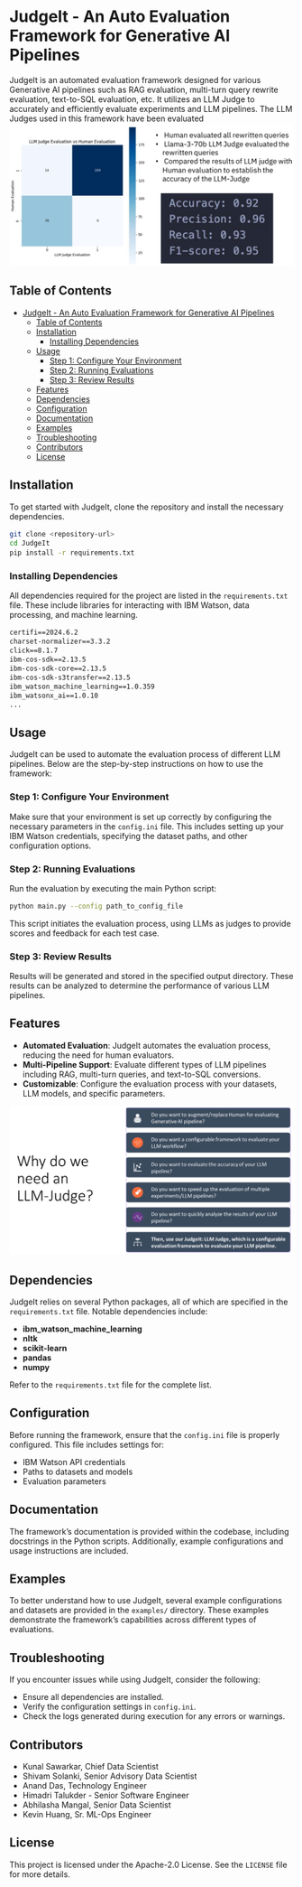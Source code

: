 # JudgeIt - An Auto Evaluation Framework for Generative AI Pipelines

JudgeIt is an automated evaluation framework designed for various Generative AI pipelines such as RAG evaluation, multi-turn query rewrite evaluation, text-to-SQL evaluation, etc. It utilizes an LLM Judge to accurately and efficiently evaluate experiments and LLM pipelines. The LLM Judges used in this framework have been evaluated
![Judge-accuracy](/images/Judge-accuracy.png)

## Table of Contents

- [JudgeIt - An Auto Evaluation Framework for Generative AI Pipelines](#judgeit---an-auto-evaluation-framework-for-generative-ai-pipelines)
  - [Table of Contents](#table-of-contents)
  - [Installation](#installation)
    - [Installing Dependencies](#installing-dependencies)
  - [Usage](#usage)
    - [Step 1: Configure Your Environment](#step-1-configure-your-environment)
    - [Step 2: Running Evaluations](#step-2-running-evaluations)
    - [Step 3: Review Results](#step-3-review-results)
  - [Features](#features)
  - [Dependencies](#dependencies)
  - [Configuration](#configuration)
  - [Documentation](#documentation)
  - [Examples](#examples)
  - [Troubleshooting](#troubleshooting)
  - [Contributors](#contributors)
  - [License](#license)

## Installation

To get started with JudgeIt, clone the repository and install the necessary dependencies.

```bash
git clone <repository-url>
cd JudgeIt
pip install -r requirements.txt
```

### Installing Dependencies

All dependencies required for the project are listed in the `requirements.txt` file. These include libraries for interacting with IBM Watson, data processing, and machine learning.

```plaintext
certifi==2024.6.2
charset-normalizer==3.3.2
click==8.1.7
ibm-cos-sdk==2.13.5
ibm-cos-sdk-core==2.13.5
ibm-cos-sdk-s3transfer==2.13.5
ibm_watson_machine_learning==1.0.359
ibm_watsonx_ai==1.0.10
...
```

## Usage

JudgeIt can be used to automate the evaluation process of different LLM pipelines. Below are the step-by-step instructions on how to use the framework:

### Step 1: Configure Your Environment

Make sure that your environment is set up correctly by configuring the necessary parameters in the `config.ini` file. This includes setting up your IBM Watson credentials, specifying the dataset paths, and other configuration options.

### Step 2: Running Evaluations

Run the evaluation by executing the main Python script:

```bash
python main.py --config path_to_config_file
```

This script initiates the evaluation process, using LLMs as judges to provide scores and feedback for each test case.

### Step 3: Review Results

Results will be generated and stored in the specified output directory. These results can be analyzed to determine the performance of various LLM pipelines.

## Features

- **Automated Evaluation**: JudgeIt automates the evaluation process, reducing the need for human evaluators.
- **Multi-Pipeline Support**: Evaluate different types of LLM pipelines including RAG, multi-turn queries, and text-to-SQL conversions.
- **Customizable**: Configure the evaluation process with your datasets, LLM models, and specific parameters.

![Features](/images/features.png)

## Dependencies

JudgeIt relies on several Python packages, all of which are specified in the `requirements.txt` file. Notable dependencies include:

- **ibm_watson_machine_learning**
- **nltk**
- **scikit-learn**
- **pandas**
- **numpy**

Refer to the `requirements.txt` file for the complete list.

## Configuration

Before running the framework, ensure that the `config.ini` file is properly configured. This file includes settings for:

- IBM Watson API credentials
- Paths to datasets and models
- Evaluation parameters

## Documentation

The framework’s documentation is provided within the codebase, including docstrings in the Python scripts. Additionally, example configurations and usage instructions are included.

## Examples

To better understand how to use JudgeIt, several example configurations and datasets are provided in the `examples/` directory. These examples demonstrate the framework’s capabilities across different types of evaluations.

## Troubleshooting

If you encounter issues while using JudgeIt, consider the following:

- Ensure all dependencies are installed.
- Verify the configuration settings in `config.ini`.
- Check the logs generated during execution for any errors or warnings.

## Contributors

- Kunal Sawarkar, Chief Data Scientist
- Shivam Solanki, Senior Advisory Data Scientist
- Anand Das, Technology Engineer
- Himadri Talukder - Senior Software Engineer
- Abhilasha Mangal, Senior Data Scientist
- Kevin Huang, Sr. ML-Ops Engineer

## License

This project is licensed under the Apache-2.0 License. See the `LICENSE` file for more details.
